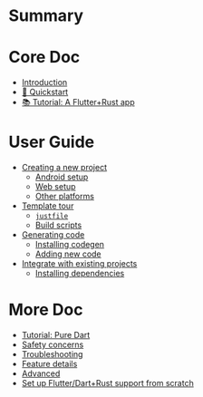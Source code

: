# Summary

# Core Doc

- [Introduction](index.md)
- [🧭 Quickstart](quickstart.md)
- [📚 Tutorial: A Flutter+Rust app](tutorial_with_flutter.md)

# User Guide
- [Creating a new project](template.md)
  - [Android setup](template/setup_android.md)
  - [Web setup](template/setup_web.md)
  - [Other platforms](template/setup_others.md)
- [Template tour](tour.md)
  - [`justfile`](tour/justfile.md)
  - [Build scripts](tour/scripts.md)
- [Generating code](generate.md)
  - [Installing codegen](generate/install.md)
  - [Adding new code](generate/adding_code.md)
- [Integrate with existing projects]()
  - [Installing dependencies]()

# More Doc

- [Tutorial: Pure Dart](tutorial_pure_dart.md)
- [Safety concerns](safety.md)
- [Troubleshooting](troubleshooting.md)
- [Feature details](feature_details.md)
- [Advanced](advanced.md)
- [Set up Flutter/Dart+Rust support from scratch](set_up_from_scratch.md)

